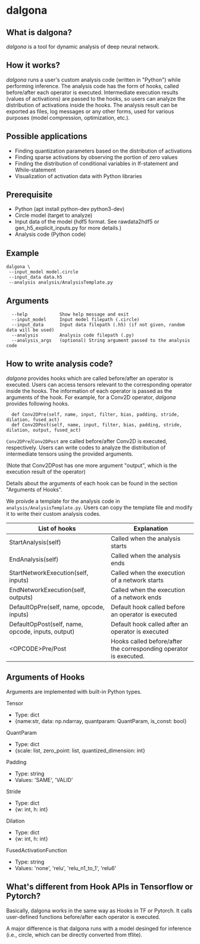# dalgona

## What is dalgona?

_dalgona_ is a tool for dynamic analysis of deep neural network.

## How it works?

_dalgona_ runs a user's custom analysis code (written in "Python") while performing inference. The analysis code has the form of hooks, called before/after each operator is executed. Intermediate execution results (values of activations) are passed to the hooks, so users can analyze the distribution of activations inside the hooks. The analysis result can be exported as files, log messages or any other forms, used for various purposes (model compression, optimization, etc.).

## Possible applications
- Finding quantization parameters based on the distribution of activations
- Finding sparse activations by observing the portion of zero values
- Finding the distribution of conditional variables in If-statement and While-statement
- Visualization of activation data with Python libraries

## Prerequisite
- Python (apt install python-dev python3-dev)
- Circle model (target to analyze)
- Input data of the model (hdf5 format. See rawdata2hdf5 or gen_h5_explicit_inputs.py for more details.)
- Analysis code (Python code)

## Example
```
dalgona \
 --input_model model.circle
 --input_data data.h5
 --analysis analysis/AnalysisTemplate.py
```

## Arguments
```
  --help            Show help message and exit
  --input_model     Input model filepath (.circle)
  --input_data      Input data filepath (.h5) (if not given, random data will be used)
  --analysis        Analysis code filepath (.py)
  --analysis_args   (optional) String argument passed to the analysis code
```

## How to write analysis code?

_dalgona_ provides hooks which are called before/after an operator is executed.
Users can access tensors relevant to the corresponding operator inside the hooks.
The information of each operator is passed as the arguments of the hook.
For example, for a Conv2D operator, _dalgona_ provides following hooks.

```
  def Conv2DPre(self, name, input, filter, bias, padding, stride, dilation, fused_act)
  def Conv2DPost(self, name, input, filter, bias, padding, stride, dilation, output, fused_act)
```

`Conv2DPre`/`Conv2DPost` are called before/after Conv2D is executed, respectively. Users can write codes to analyze the distribution of intermediate tensors using the provided arguments.

(Note that Conv2DPost has one more argument "output", which is the execution result of the operator)

Details about the arguments of each hook can be found in the section "Arguments of Hooks".

We proivde a template for the analysis code in `analysis/AnalysisTemplate.py`. Users can copy the template file and modify it to write their custom analysis codes.

| List of hooks | Explanation |
| --------------|------------ |
| StartAnalysis(self) | Called when the analysis starts |
| EndAnalysis(self) | Called when the analysis ends |
| StartNetworkExecution(self, inputs) | Called when the execution of a network starts |
| EndNetworkExecution(self, outputs) | Called when the execution of a network ends |
| DefaultOpPre(self, name, opcode, inputs) | Default hook called before an operator is executed |
| DefaultOpPost(self, name, opcode, inputs, output) | Default hook called after an operator is executed |
| \<OPCODE\>Pre/Post | Hooks called before/after the corresponding operator is executed. |

## Arguments of Hooks

Arguments are implemented with built-in Python types.

Tensor
- Type: dict
- {name:str, data: np.ndarray, quantparam: QuantParam, is_const: bool}

QuantParam
- Type: dict
- {scale: list, zero_point: list, quantized_dimension: int}

Padding
- Type: string
- Values: 'SAME', 'VALID'

Stride
- Type: dict
- {w: int, h: int}

Dilation
- Type: dict
- {w: int, h: int}

FusedActivationFunction
- Type: string
- Values: 'none', 'relu', 'relu_n1_to_1', 'relu6'

## What's different from Hook APIs in Tensorflow or Pytorch?

Basically, dalgona works in the same way as Hooks in TF or Pytorch. It calls user-defined functions before/after each operator is executed.

A major difference is that dalgona runs with a model desinged for inference (i.e., circle, which can be directly converted from tflite).
